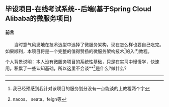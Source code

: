 ## 毕设项目-在线考试系统--后端(基于Spring Cloud Alibaba的微服务项目)

#### 前言

&emsp;&emsp;当时意气风发地在技术选型中选择了微服务架构，现在怎么样也要自己吃完。如果顺利，本项目将是一个完整的值得赞扬的微服务架构技术[^1]的入门教程。

​		个人背景说明：本人没有微服务项目的系统性基础，只是在实习中慢慢学，快速用。积累了一些认知基础，所以这里不会谈**[^2]是什么?做什么?

---



[^1]: 我已经预感到我针对该项目的服务划分没有一点能谈的上教程两个字 
[^2]:nacos、 seata、feign等